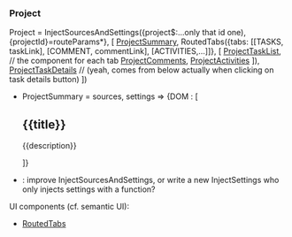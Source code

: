### Project
Project = 
  InjectSourcesAndSettings({project$:...only that id one), {projectId}=routeParams*}, \[
    [ProjectSummary](...ProjectSummary.md),
    RoutedTabs({tabs: [[TASKS, taskLink], [COMMENT, commentLink], [ACTIVITIES,...]]}, \[
      [ProjectTaskList](...ProjectTaskList.md), // the component for each tab
      [ProjectComments](...ProjectComments.md),
      [ProjectActivities](...ProjectActivities.md)
    \]),
    [ProjectTaskDetails](...ProjectTaskDetails.md) // (yeah, comes from below actually when clicking on task details button)
  \])

- ProjectSummary = sources, settings => {DOM : [
    <div class="project__l-header">
      <h2 class="project__title">{{title}}</h2>
      <p>{{description}}</p>
    </div>
  ]}

* : improve InjectSourcesAndSettings, or write a new InjectSettings who only injects settings with a function?


UI components (cf. semantic UI):

- [RoutedTabs](UI.RoutedTabs.md)
